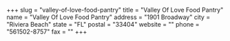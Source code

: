 +++
slug = "valley-of-love-food-pantry"
title = "Valley Of Love Food Pantry"
name = "Valley Of Love Food Pantry"
address = "1901 Broadway"
city = "Riviera Beach"
state = "FL"
postal = "33404"
website = ""
phone = "561502-8757"
fax = ""
+++
